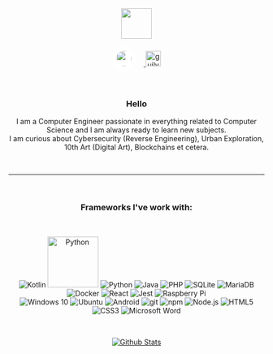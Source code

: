 <div align="center">
  <img width="60" height="60" src="https://avatars.githubusercontent.com/u/32619816?s=400&u=f2365901fa162cb6b07fab6640743c86b9a77ba2&v=4" />
  <br>
  <div style="margin-bottom: 1rem; margin-top: 1rem;">
    <a href="mailto:sissel@" target="_blank" rel="nofollow">
      <img src="https://simpleicons.org/icons/protonmail.svg" width="30px" style="background: #fff; border-radius: 50px; padding: 0.5rem; margin-right: 1rem;">
    </a>
    <a href="https://open.spotify.com/sissel" target="_blank" rel="nofollow">
      <img alt="guilyx's Spotify" width="30px" src="https://user-images.githubusercontent.com/43545812/144035120-1ad5169b-91c7-4078-bef9-6a82c733f373.png" style="max-width: 100%;">
    </a>
    </a>
  </div>
  <br>
  <h3>Hello</h3>
  <p> I am a Computer Engineer passionate in everything related to Computer Science and I am always ready to learn new subjects. <br> I am curious about Cybersecurity (Reverse Engineering), Urban Exploration, 10th Art (Digital Art), Blockchains et cetera. </p>
  <br>
  <hr>
  <br>
  <h3>Frameworks I've work with:</h3>
  <br>
  <p>
    <img alt="Kotlin" src="https://img.shields.io/badge/kotlin-%230095D5.svg?&style=flat&logo=kotlin&logoColor=white" />
    <img alt="Python" src="https://camo.githubusercontent.com/a3ccfae79c559d3ff0c7ece89882c93bf278d01f0d2a1d908e19497630dca49d/68747470733a2f2f692e67697068792e636f6d2f6d656469612f4c4d7439363338644f38646674416a74636f2f3230302e77656270" width="100" style="max-width: 100%;" />
    <img alt="Python" src="https://img.shields.io/badge/Python-3776AB.svg?&style=flat&logo=python&logoColor=white" />
    <img alt="Java" src="https://img.shields.io/badge/java-%23ED8B00.svg?&style=flat&logo=java&logoColor=white" />
    <img alt="PHP" src="https://img.shields.io/badge/php-%23777BB4.svg?&style=flat&logo=php&logoColor=white" />
    <img alt="SQLite" src="https://img.shields.io/badge/sqlite-%2307405e.svg?&style=flat&logo=sqlite&logoColor=white" />
    <img alt="MariaDB" src="https://img.shields.io/badge/-MariaDB-003545?style=flat-square&logo=mariadb&logoColor=white" />
    <img alt="Docker" src="https://img.shields.io/badge/docker-%230db7ed.svg?&style=flat&logo=docker&logoColor=white" />
    <img alt="React" src="https://img.shields.io/badge/-React-61DAFB?style=flat-square&logo=react&logoColor=white" />
    <img alt="Jest" src="https://img.shields.io/badge/-jest-%23C21325?&style=flat&logo=jest&logoColor=white" />
    <img alt="Raspberry Pi" src="https://img.shields.io/badge/-RaspberryPi-C51A4A?style=flat&logo=Raspberry-Pi&logoColor=white" />
    <br>
    <img alt="Windows 10" src="https://img.shields.io/badge/Windows-0078D6?style=flat&logo=windows&logoColor=white" />
    <img alt="Ubuntu" src="https://img.shields.io/badge/Ubuntu-E95420?style=flat&logo=ubuntu&logoColor=white" />
    <img alt="Android" src="https://img.shields.io/badge/Android-3DDC84?style=flat&logo=android&logoColor=white" />
    <img alt="git" src="https://img.shields.io/badge/-Git-F05032?style=flat-square&logo=git&logoColor=white" />
    <img alt="npm" src="https://img.shields.io/badge/-NPM-CB3837?style=flat-square&logo=npm&logoColor=white" />
    <img alt="Node.js" src="https://img.shields.io/badge/-Node.js-339933?style=flat-square&logo=Node.js&logoColor=white" />
    <img alt="HTML5" src="https://img.shields.io/badge/-HTML5-E34F26?style=flat-square&logo=html5&logoColor=white" />
    <img alt="CSS3" src="https://img.shields.io/badge/-CSS3-1572B6?style=flat-square&logo=css3&logoColor=white" />
    <img alt="Microsoft Word" src="https://img.shields.io/badge/Microsoft_Word-2B579A?style=flat&logo=microsoft-word&logoColor=white" />
  </p>
  <br>
  <p align="center" dir="auto">
    <a target="_blank" rel="noopener noreferrer" href="https://raw.githubusercontent.com/bornmay/bornmay/Update/svg/Bottom.svg">
      <img src="https://raw.githubusercontent.com/bornmay/bornmay/Update/svg/Bottom.svg" alt="Github Stats" style="max-width: 100%;">
    </a>
  </p>
</div>
